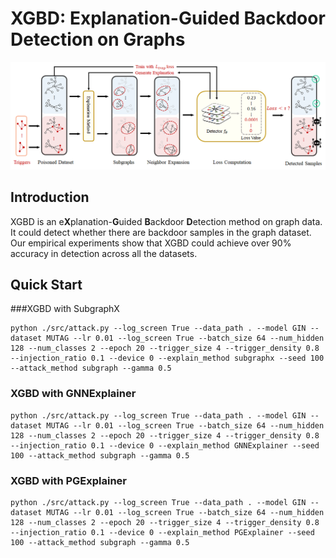 # XGBD: Explanation-Guided Backdoor Detection on Graphs
![image](figures/pipeline.png)
## Introduction
XGBD is an e**X**planation-**G**uided **B**ackdoor **D**etection method on graph data. It could detect whether there are backdoor samples in the graph dataset. Our empirical experiments show that XGBD could achieve over 90% accuracy in detection across all the datasets.

## Quick Start

###XGBD with SubgraphX
```shell
python ./src/attack.py --log_screen True --data_path . --model GIN --dataset MUTAG --lr 0.01 --log_screen True --batch_size 64 --num_hidden 128 --num_classes 2 --epoch 20 --trigger_size 4 --trigger_density 0.8 --injection_ratio 0.1 --device 0 --explain_method subgraphx --seed 100 --attack_method subgraph --gamma 0.5
```
### XGBD with GNNExplainer
```shell
python ./src/attack.py --log_screen True --data_path . --model GIN --dataset MUTAG --lr 0.01 --log_screen True --batch_size 64 --num_hidden 128 --num_classes 2 --epoch 20 --trigger_size 4 --trigger_density 0.8 --injection_ratio 0.1 --device 0 --explain_method GNNExplainer --seed 100 --attack_method subgraph --gamma 0.5
```
### XGBD with PGExplainer
```shell
python ./src/attack.py --log_screen True --data_path . --model GIN --dataset MUTAG --lr 0.01 --log_screen True --batch_size 64 --num_hidden 128 --num_classes 2 --epoch 20 --trigger_size 4 --trigger_density 0.8 --injection_ratio 0.1 --device 0 --explain_method PGExplainer --seed 100 --attack_method subgraph --gamma 0.5
```

